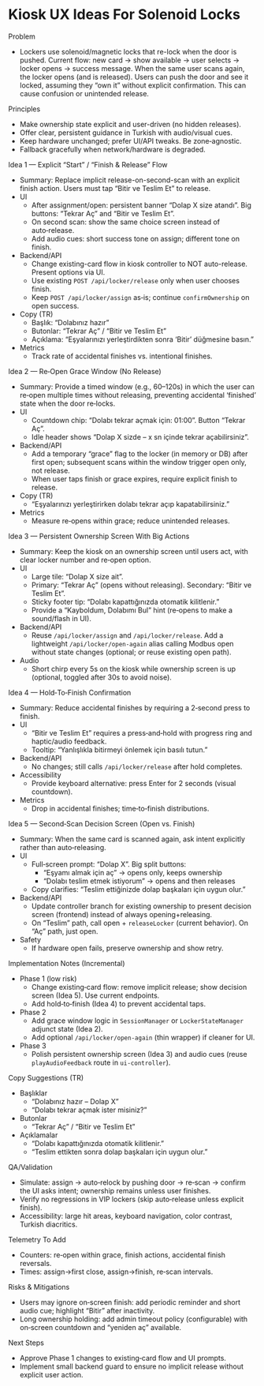 # Kiosk UX Ideas For Solenoid Locks

Problem
- Lockers use solenoid/magnetic locks that re-lock when the door is pushed. Current flow: new card → show available → user selects → locker opens → success message. When the same user scans again, the locker opens (and is released). Users can push the door and see it locked, assuming they “own it” without explicit confirmation. This can cause confusion or unintended release.

Principles
- Make ownership state explicit and user-driven (no hidden releases).
- Offer clear, persistent guidance in Turkish with audio/visual cues.
- Keep hardware unchanged; prefer UI/API tweaks. Be zone‑agnostic.
- Fallback gracefully when network/hardware is degraded.

Idea 1 — Explicit “Start” / “Finish & Release” Flow
- Summary: Replace implicit release-on-second-scan with an explicit finish action. Users must tap “Bitir ve Teslim Et” to release.
- UI
  - After assignment/open: persistent banner “Dolap X size atandı”. Big buttons: “Tekrar Aç” and “Bitir ve Teslim Et”.
  - On second scan: show the same choice screen instead of auto‑release.
  - Add audio cues: short success tone on assign; different tone on finish.
- Backend/API
  - Change existing-card flow in kiosk controller to NOT auto-release. Present options via UI.
  - Use existing `POST /api/locker/release` only when user chooses finish.
  - Keep `POST /api/locker/assign` as‑is; continue `confirmOwnership` on open success.
- Copy (TR)
  - Başlık: “Dolabınız hazır”
  - Butonlar: “Tekrar Aç” / “Bitir ve Teslim Et”
  - Açıklama: “Eşyalarınızı yerleştirdikten sonra ‘Bitir’ düğmesine basın.”
- Metrics
  - Track rate of accidental finishes vs. intentional finishes.

Idea 2 — Re‑Open Grace Window (No Release)
- Summary: Provide a timed window (e.g., 60–120s) in which the user can re‑open multiple times without releasing, preventing accidental ‘finished’ state when the door re‑locks.
- UI
  - Countdown chip: “Dolabı tekrar açmak için: 01:00”. Button “Tekrar Aç”.
  - Idle header shows “Dolap X sizde – x sn içinde tekrar açabilirsiniz”.
- Backend/API
  - Add a temporary “grace” flag to the locker (in memory or DB) after first open; subsequent scans within the window trigger open only, not release.
  - When user taps finish or grace expires, require explicit finish to release.
- Copy (TR)
  - “Eşyalarınızı yerleştirirken dolabı tekrar açıp kapatabilirsiniz.”
- Metrics
  - Measure re‑opens within grace; reduce unintended releases.

Idea 3 — Persistent Ownership Screen With Big Actions
- Summary: Keep the kiosk on an ownership screen until users act, with clear locker number and re‑open option.
- UI
  - Large tile: “Dolap X size ait”.
  - Primary: “Tekrar Aç” (opens without releasing). Secondary: “Bitir ve Teslim Et”.
  - Sticky footer tip: “Dolabı kapattığınızda otomatik kilitlenir.”
  - Provide a “Kayboldum, Dolabımı Bul” hint (re‑opens to make a sound/flash in UI).
- Backend/API
  - Reuse `/api/locker/assign` and `/api/locker/release`. Add a lightweight `/api/locker/open-again` alias calling Modbus open without state changes (optional; or reuse existing open path).
- Audio
  - Short chirp every 5s on the kiosk while ownership screen is up (optional, toggled after 30s to avoid noise).

Idea 4 — Hold‑To‑Finish Confirmation
- Summary: Reduce accidental finishes by requiring a 2‑second press to finish.
- UI
  - “Bitir ve Teslim Et” requires a press‑and‑hold with progress ring and haptic/audio feedback.
  - Tooltip: “Yanlışlıkla bitirmeyi önlemek için basılı tutun.”
- Backend/API
  - No changes; still calls `/api/locker/release` after hold completes.
- Accessibility
  - Provide keyboard alternative: press Enter for 2 seconds (visual countdown).
- Metrics
  - Drop in accidental finishes; time‑to‑finish distributions.

Idea 5 — Second‑Scan Decision Screen (Open vs. Finish)
- Summary: When the same card is scanned again, ask intent explicitly rather than auto‑releasing.
- UI
  - Full‑screen prompt: “Dolap X”. Big split buttons:
    - “Eşyamı almak için aç” → opens only, keeps ownership
    - “Dolabı teslim etmek istiyorum” → opens and then releases
  - Copy clarifies: “Teslim ettiğinizde dolap başkaları için uygun olur.”
- Backend/API
  - Update controller branch for existing ownership to present decision screen (frontend) instead of always opening+releasing.
  - On “Teslim” path, call open + `releaseLocker` (current behavior). On “Aç” path, just open.
- Safety
  - If hardware open fails, preserve ownership and show retry.

Implementation Notes (Incremental)
- Phase 1 (low risk)
  - Change existing‑card flow: remove implicit release; show decision screen (Idea 5). Use current endpoints.
  - Add hold‑to‑finish (Idea 4) to prevent accidental taps.
- Phase 2
  - Add grace window logic in `SessionManager` or `LockerStateManager` adjunct state (Idea 2).
  - Add optional `/api/locker/open-again` (thin wrapper) if cleaner for UI.
- Phase 3
  - Polish persistent ownership screen (Idea 3) and audio cues (reuse `playAudioFeedback` route in `ui-controller`).

Copy Suggestions (TR)
- Başlıklar
  - “Dolabınız hazır – Dolap X”
  - “Dolabı tekrar açmak ister misiniz?”
- Butonlar
  - “Tekrar Aç” / “Bitir ve Teslim Et”
- Açıklamalar
  - “Dolabı kapattığınızda otomatik kilitlenir.”
  - “Teslim ettikten sonra dolap başkaları için uygun olur.”

QA/Validation
- Simulate: assign → auto‑relock by pushing door → re‑scan → confirm the UI asks intent; ownership remains unless user finishes.
- Verify no regressions in VIP lockers (skip auto‑release unless explicit finish).
- Accessibility: large hit areas, keyboard navigation, color contrast, Turkish diacritics.

Telemetry To Add
- Counters: re‑open within grace, finish actions, accidental finish reversals.
- Times: assign→first close, assign→finish, re‑scan intervals.

Risks & Mitigations
- Users may ignore on‑screen finish: add periodic reminder and short audio cue; highlight “Bitir” after inactivity.
- Long ownership holding: add admin timeout policy (configurable) with on‑screen countdown and “yeniden aç” available.

Next Steps
- Approve Phase 1 changes to existing‑card flow and UI prompts.
- Implement small backend guard to ensure no implicit release without explicit user action.
